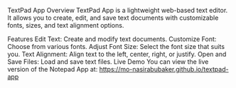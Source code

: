 TextPad App
Overview
TextPad App is a lightweight web-based text editor. It allows you to create, edit, and save text documents with customizable fonts, sizes, and text alignment options.

Features
Edit Text: Create and modify text documents.
Customize Font: Choose from various fonts.
Adjust Font Size: Select the font size that suits you.
Text Alignment: Align text to the left, center, right, or justify.
Open and Save Files: Load and save text files.
Live Demo
You can view the live version of the Notepad App at: https://mo-nasirabubaker.github.io/textpad-app
